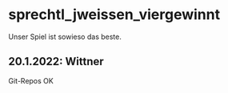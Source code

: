 # sprechtl_jweissen_viergewinnt
Unser Spiel ist sowieso das beste.

## 20.1.2022: Wittner 
Git-Repos OK

